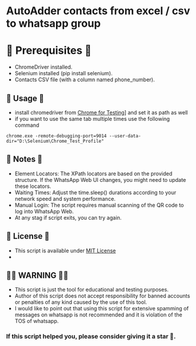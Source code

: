 # AutoAdder contacts from excel / csv to whatsapp group


# 📝 Prerequisites 📝

- ChromeDriver installed.
- Selenium installed (pip install selenium).
- Contacts CSV file (with a column named phone_number).

## 📝 Usage 📝

- install chromedriver from [Chrome for Testing](https://googlechromelabs.github.io/chrome-for-testing/)] and set it as path as well
- if you want to use the same tab multiple times use the following command
```
chrome.exe -remote-debugging-port=9014 --user-data-dir="D:\Selenium\Chrome_Test_Profile"
```

## 📝 Notes 📝

- Element Locators: The XPath locators are based on the provided structure. If the WhatsApp Web UI changes, you might need to update these locators.
- Waiting Times: Adjust the time.sleep() durations according to your network speed and system performance.
- Manual Login: The script requires manual scanning of the QR code to log into WhatsApp Web.
- At any stag if script exits, you can try again.


## 📝 License 📝

- This script is available under [MIT License](/LICENSE.md)
- 
## 🛑🛑 WARNING 🛑🛑

- This script is just the tool for educational and testing purposes.
- Author of this script does not accept responsibility for banned accounts or penalties of any kind caused by the use of this tool.
- I would like to point out that using this script for extensive spamming of messages on whatsapp is not recommended and it is violation of the TOS of whatsapp.


### If this script helped you, please consider giving it a star 🌟.


